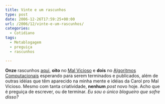 ```yaml
---
title: Vinte e um rascunhos
type: post
date: 2006-12-26T17:59:25+00:00
url: /2006/12/vinte-e-um-rascunhos/
categories:
  - Cotidiano
tags:
  - Metablogagem
  - preguiça
  - rascunhos

---
```

**Onze** rascunhos [aqui][1], **oito** no [Mal Vicioso][2] e **dois** no [Algoritmos Computacionais][3] esperando para serem terminados e publicados, além de outras idéias que têm aparecido na minha mente e idéias da Carol pro Mal Vicioso. Mesmo com tanta criatividade, **nenhum** _post_ novo hoje. Acho que é preguiça de escrever, ou de terminar. _Eu sou o único blogueiro que sofre disso?_

 [1]: http://tiagomadeira.net/
 [2]: http://malvicioso.com/
 [3]: http://algoritmos.tiagomadeira.net/

